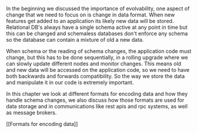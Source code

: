 In the beginning we discussed the importance of evolvability, one aspect of change that we need to focus on is change in data format. When new features get added to an application its likely new data will be stored. Relational DB's always have a single schema active at any point in time but this can be changed and schemaless databases don't enforce any schema so the database can contain a mixture of old a new data. 

When schema or the reading of schema changes, the application code must change, but this has to be done sequentially, in a rolling upgrade where we can slowly update different nodes and monitor changes. This means old and new data will be accessed on the application code, so we need to have both backwards and forwards compatibility. So the way we store the data and manipulate it in our code is extremely important. 

In this chapter we look at different formats for encoding data and how they handle schema changes, we also discuss how those formats are used for data storage and in communications like rest apis and rpc systems, as well as message brokers. 

[[Formats for encoding data]]
